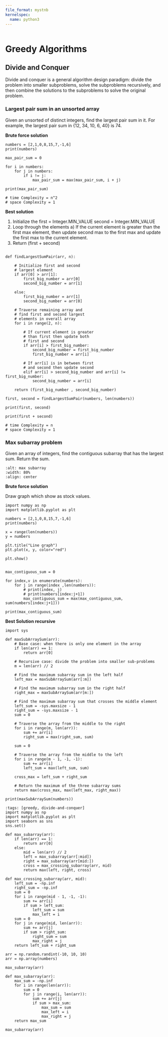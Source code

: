 ```yaml
---
file_format: mystnb
kernelspec:
  name: python3
---
```


```{title} dynamic programming and greedy algorithms
```

# Greedy Algorithms

## Divide and Conquer

Divide and conquer is a general algorithm design paradigm: divide the problem into smaller subproblems, solve the subproblems recursively, and then combine the solutions to the subproblems to solve the original problem.

### Largest pair sum in an unsorted array
Given an unsorted of distinct integers, find the largest pair sum in it. For example, the largest pair sum in {12, 34, 10, 6, 40} is 74.

**Brute force solution**

```{code-cell} ipython3
numbers = [2,1,0,8,15,7,-1,6]
print(numbers)

max_pair_sum = 0

for i in numbers:
    for j in numbers:
        if i != j:
            max_pair_sum = max(max_pair_sum, i + j)

print(max_pair_sum)

# time Complexity = n^2
# space Complexity = 1
```

**Best solution**

1.  Initialize the 
   first = Integer.MIN_VALUE
   second =  Integer.MIN_VALUE
2. Loop through the elements
   a) If the current element is greater than the first max element, then update second max to the first 
         max and update the first max to the current element. 
3. Return (first + second)

```{code-cell} ipython3

def findLargestSumPair(arr, n):
 
    # Initialize first and second
    # largest element
    if arr[0] > arr[1]:
        first_big_number = arr[0]
        second_big_number = arr[1]
 
    else:
        first_big_number = arr[1]
        second_big_number = arr[0]
 
    # Traverse remaining array and
    # find first and second largest
    # elements in overall array
    for i in range(2, n):
 
        # If current element is greater
        # than first then update both
        # first and second
        if arr[i] > first_big_number:
            second_big_number = first_big_number
            first_big_number = arr[i]
 
        # If arr[i] is in between first
        # and second then update second
        elif arr[i] > second_big_number and arr[i] != first_big_number:
            second_big_number = arr[i]
 
    return (first_big_number , second_big_number)

first, second = findLargestSumPair(numbers, len(numbers))

print(first, second)

print(first + second)

# time Complexity = n
# space Complexity = 1

```


### Max subarray problem
Given an array of integers, find the contiguous subarray that has the largest sum. Return the sum.

```{image}  https://media.geeksforgeeks.org/wp-content/cdn-uploads/kadane-Algorithm.png
:alt: max subarray
:width: 80%
:align: center
```

**Brute force solution**

Draw graph which show as stock values.

```{code-cell} ipython3
import numpy as np
import matplotlib.pyplot as plt

numbers = [2,1,0,8,15,7,-1,6]
print(numbers)

x = range(len(numbers))
y = numbers

plt.title("Line graph")
plt.plot(x, y, color="red")

plt.show()
```

```{code-cell} ipython3

max_contiguous_sum = 0

for index,v in enumerate(numbers):
    for j in range(index ,len(numbers)):
        # print(index, j)
        # print(numbers[index:j+1])
        max_contiguous_sum = max(max_contiguous_sum, sum(numbers[index:j+1]))
        
print(max_contiguous_sum)

```

**Best Solution recursive**

```{code-cell} ipython3
import sys

def maxSubArraySum(arr):
    # Base case: when there is only one element in the array
    if len(arr) == 1:
        return arr[0]
 
    # Recursive case: divide the problem into smaller sub-problems
    m = len(arr) // 2
 
    # Find the maximum subarray sum in the left half
    left_max = maxSubArraySum(arr[:m])
 
    # Find the maximum subarray sum in the right half
    right_max = maxSubArraySum(arr[m:])
 
    # Find the maximum subarray sum that crosses the middle element
    left_sum = -sys.maxsize - 1
    right_sum = -sys.maxsize - 1
    sum = 0
 
    # Traverse the array from the middle to the right
    for i in range(m, len(arr)):
        sum += arr[i]
        right_sum = max(right_sum, sum)
 
    sum = 0
 
    # Traverse the array from the middle to the left
    for i in range(m - 1, -1, -1):
        sum += arr[i]
        left_sum = max(left_sum, sum)
 
    cross_max = left_sum + right_sum
 
    # Return the maximum of the three subarray sums
    return max(cross_max, max(left_max, right_max))

print(maxSubArraySum(numbers))

```

```{code-cell} ipython3
:tags: [greedy, divide-and-conquer]
import numpy as np
import matplotlib.pyplot as plt
import seaborn as sns
sns.set()
```

```{code-cell} ipython3
def max_subarray(arr):
    if len(arr) == 1:
        return arr[0]
    else:
        mid = len(arr) // 2
        left = max_subarray(arr[:mid])
        right = max_subarray(arr[mid:])
        cross = max_crossing_subarray(arr, mid)
        return max(left, right, cross)
```

```{code-cell} ipython3
def max_crossing_subarray(arr, mid):
    left_sum = -np.inf
    right_sum = -np.inf
    sum = 0
    for i in range(mid - 1, -1, -1):
        sum += arr[i]
        if sum > left_sum:
            left_sum = sum
            max_left = i
    sum = 0
    for j in range(mid, len(arr)):
        sum += arr[j]
        if sum > right_sum:
            right_sum = sum
            max_right = j
    return left_sum + right_sum
```

```{code-cell} ipython3
arr = np.random.randint(-10, 10, 10)
arr = np.array(numbers)
```

```{code-cell} ipython3
max_subarray(arr)
```

```{code-cell} ipython3
def max_subarray(arr):
    max_sum = -np.inf
    for i in range(len(arr)):
        sum = 0
        for j in range(i, len(arr)):
            sum += arr[j]
            if sum > max_sum:
                max_sum = sum
                max_left = i
                max_right = j
    return max_sum
```

```{code-cell} ipython3
max_subarray(arr)
```



